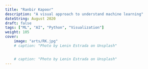 ```yaml
---
title: "Ranbir Kapoor"
description: "A visual approach to understand machine learning"
dateString: August 2020
draft: false
tags: ["ML", "AI", "Python", "Visualization"]
weight: 105
cover:
    image: "arts/RK.jpg"
    # caption: "Photo by Lenin Estrada on Unsplash"

   
    # caption: "Photo by Lenin Estrada on Unsplash"
---
```

